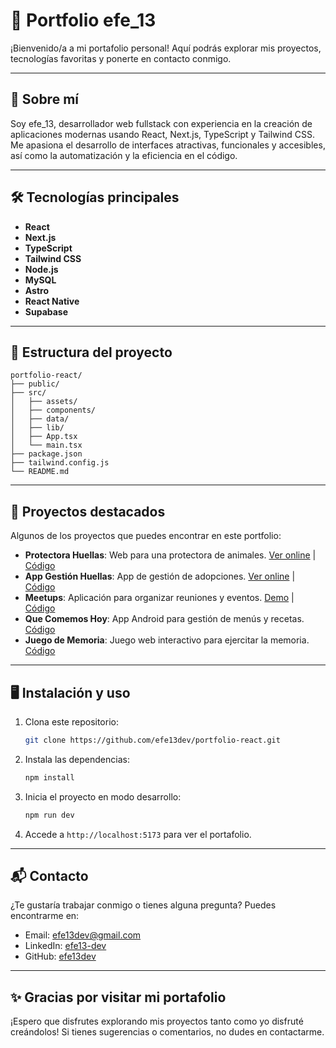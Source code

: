 # 💼 Portfolio efe_13

¡Bienvenido/a a mi portafolio personal!
Aquí podrás explorar mis proyectos, tecnologías favoritas y ponerte en contacto conmigo.

---

## 🚀 Sobre mí

Soy efe_13, desarrollador web fullstack con experiencia en la creación de aplicaciones modernas usando React, Next.js, TypeScript y Tailwind CSS. Me apasiona el desarrollo de interfaces atractivas, funcionales y accesibles, así como la automatización y la eficiencia en el código.

---

## 🛠️ Tecnologías principales

- **React**
- **Next.js**
- **TypeScript**
- **Tailwind CSS**
- **Node.js**
- **MySQL**
- **Astro**
- **React Native**
- **Supabase**

---

## 📂 Estructura del proyecto

```
portfolio-react/
├── public/
├── src/
│   ├── assets/
│   ├── components/
│   ├── data/
│   ├── lib/
│   ├── App.tsx
│   └── main.tsx
├── package.json
├── tailwind.config.js
└── README.md
```

---

## 🌟 Proyectos destacados

Algunos de los proyectos que puedes encontrar en este portfolio:

- **Protectora Huellas**: Web para una protectora de animales. [Ver online](https://huellas-protectora.vercel.app/) | [Código](https://github.com/efe13dev/huellas-nextjs)
- **App Gestión Huellas**: App de gestión de adopciones. [Ver online](https://huellas-gestion.vercel.app/) | [Código](https://github.com/efe13dev/huellas-form-nextjs)
- **Meetups**: Aplicación para organizar reuniones y eventos. [Demo](https://www.youtube.com/watch?v=pXPKdNpGtCQ) | [Código](https://github.com/efe13dev/meetups-frontend)
- **Que Comemos Hoy**: App Android para gestión de menús y recetas. [Código](https://github.com/efe13dev/QueComemosHoy/)
- **Juego de Memoria**: Juego web interactivo para ejercitar la memoria. [Código](https://github.com/efe13dev/juego-parejas)

---

## 🖥️ Instalación y uso

1. Clona este repositorio:
   ```bash
   git clone https://github.com/efe13dev/portfolio-react.git
   ```
2. Instala las dependencias:
   ```bash
   npm install
   ```
3. Inicia el proyecto en modo desarrollo:
   ```bash
   npm run dev
   ```
4. Accede a `http://localhost:5173` para ver el portafolio.

---

## 📬 Contacto

¿Te gustaría trabajar conmigo o tienes alguna pregunta?
Puedes encontrarme en:

- Email: [efe13dev@gmail.com](mailto:efe13dev@gmail.com)
- LinkedIn: [efe13-dev](https://www.linkedin.com/in/efe13-dev/)
- GitHub: [efe13dev](https://github.com/efe13dev)

---

## ✨ Gracias por visitar mi portafolio

¡Espero que disfrutes explorando mis proyectos tanto como yo disfruté creándolos! Si tienes sugerencias o comentarios, no dudes en contactarme.
